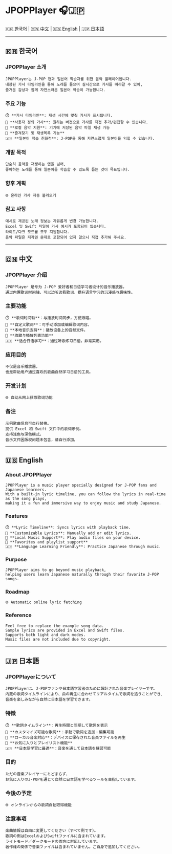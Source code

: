 # JPOPPlayer 🎧🇯🇵

[🇰🇷 한국어](#korean) | [🇨🇳 中文](#chinese) | [🇺🇸 English](#english) | [🇯🇵 日本語](#japanese)

---

<a name="korean"></a>
## 🇰🇷 한국어

### JPOPPlayer 소개

	JPOPPlayer는 J-POP 팬과 일본어 학습자를 위한 음악 플레이어입니다.  
	내장된 가사 타임라인을 통해 노래를 들으며 실시간으로 가사를 따라갈 수 있어,  
	즐거운 감상과 함께 자연스러운 일본어 학습이 가능합니다.

### 주요 기능

	⏱️ **가사 타임라인**: 재생 시간에 맞춰 가사가 표시됩니다.  
	📝 **사용자 정의 가사**: 원하는 버전으로 가사를 직접 추가/편집할 수 있습니다.  
	📁 **로컬 음악 지원**: 기기에 저장된 음악 파일 재생 가능  
	📌 **즐겨찾기 및 재생목록 기능**  
	🇯🇵 **일본어 학습 친화적**: J-POP을 통해 자연스럽게 일본어를 익힐 수 있습니다.

### 개발 목적

	단순히 음악을 재생하는 앱을 넘어,  
	좋아하는 노래를 통해 일본어를 학습할 수 있도록 돕는 것이 목표입니다.

### 향후 계획

	🌐 온라인 가사 자동 불러오기

### 참고 사항

	예시로 제공된 노래 정보는 자유롭게 변경 가능합니다.  
	Excel 및 Swift 파일에 가사 예시가 포함되어 있습니다.  
	라이트/다크 모드를 모두 지원합니다.  
	음악 파일은 저작권 문제로 포함되어 있지 않으니 직접 추가해 주세요.

---

<a name="chinese"></a>
## 🇨🇳 中文

### JPOPPlayer 介绍

	JPOPPlayer 是专为 J-POP 爱好者和日语学习者设计的音乐播放器。  
	通过内置歌词时间轴，可以边听边看歌词，提升语言学习的沉浸感与趣味性。

### 主要功能

	⏱️ **歌词时间轴**：与播放时间同步，方便跟唱。  
	📝 **自定义歌词**：可手动添加或编辑歌词内容。  
	📁 **本地音乐支持**：播放设备上的音频文件。  
	📌 **收藏与播放列表功能**  
	🇯🇵 **适合日语学习**：通过听歌练习日语，非常实用。

### 应用目的

	不仅是音乐播放器，  
	也是帮助用户通过喜欢的歌曲自然学习日语的工具。

### 开发计划

	🌐 自动从网上获取歌词功能

### 备注

	示例歌曲信息可自行替换。  
	提供 Excel 和 Swift 文件中的歌词示例。  
	支持浅色与深色模式。  
	音乐文件因版权问题未包含，请自行添加。

---

<a name="english"></a>
## 🇺🇸 English

### About JPOPPlayer

	JPOPPlayer is a music player specially designed for J-POP fans and Japanese learners.  
	With a built-in lyric timeline, you can follow the lyrics in real-time as the song plays,  
	making it a fun and immersive way to enjoy music and study Japanese.

### Features

	⏱️ **Lyric Timeline**: Syncs lyrics with playback time.  
	📝 **Customizable Lyrics**: Manually add or edit lyrics.  
	📁 **Local Music Support**: Play audio files on your device.  
	📌 **Favorites and playlist support**  
	🇯🇵 **Language Learning Friendly**: Practice Japanese through music.

### Purpose

	JPOPPlayer aims to go beyond music playback,  
	helping users learn Japanese naturally through their favorite J-POP songs.

### Roadmap

	🌐 Automatic online lyric fetching

### Reference

	Feel free to replace the example song data.  
	Sample lyrics are provided in Excel and Swift files.  
	Supports both light and dark modes.  
	Music files are not included due to copyright.

---

<a name="japanese"></a>
## 🇯🇵 日本語

### JPOPPlayerについて

	JPOPPlayerは、J-POPファンや日本語学習者のために設計された音楽プレイヤーです。  
	内蔵の歌詞タイムラインにより、曲の再生に合わせてリアルタイムで歌詞を追うことができ、  
	音楽を楽しみながら自然に日本語を学習できます。

### 特徴

	⏱️ **歌詞タイムライン**：再生時間と同期して歌詞を表示  
	📝 **カスタマイズ可能な歌詞**：手動で歌詞を追加・編集可能  
	📁 **ローカル音楽対応**：デバイスに保存された音楽ファイルを再生  
	📌 **お気に入りとプレイリスト機能**  
	🇯🇵 **日本語学習に最適**：音楽を通して日本語を練習可能

### 目的

	ただの音楽プレイヤーにとどまらず、  
	お気に入りのJ-POPを通じて自然に日本語を学べるツールを目指しています。

### 今後の予定

	🌐 オンラインからの歌詞自動取得機能

### 注意事項

	楽曲情報は自由に変更してください（すべて例です）。  
	歌詞の例はExcelおよびSwiftファイルに含まれています。  
	ライトモード／ダークモードの両方に対応しています。  
	著作権の関係で音楽ファイルは含まれていません。ご自身で追加してください。
